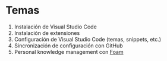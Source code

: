 # Temas

1. Instalación de Visual Studio Code
2. Instalación de extensiones
3. Configuración de Visual Studio Code (temas, snippets, etc.)
4. Sincronización de configuración con GitHub
5. Personal knowledge management con [Foam](https://foambubble.github.io/foam/#getting-started)
